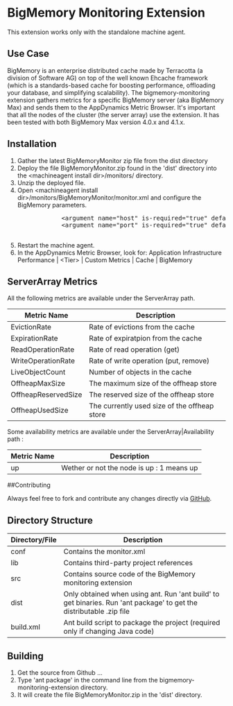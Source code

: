 BigMemory Monitoring Extension
==============================

This extension works only with the standalone machine agent.

## Use Case

BigMemory is an enterprise distributed cache made by Terracotta (a division of Software AG) on top of the well known Ehcache framework (which is a standards-based cache for boosting performance, offloading your database, and simplifying scalability).
The bigmemory-monitoring extension gathers metrics for a specific BigMemory server (aka BigMemory Max) and sends them to the AppDynamics Metric Browser. 
It's important that all the nodes of the cluster (the server array) use the extension.
It has been tested with both BigMemory Max version 4.0.x and 4.1.x.

## Installation
<ol>
	<li>Gather the latest BigMemoryMonitor zip file from the dist directory</li>
	<li>Deploy the file BigMemoryMonitor.zip found in the 'dist' directory into the &lt;machineagent install dir&gt;/monitors/ directory.</li>
	<li>Unzip the deployed file.</li>
	<li>
		Open &lt;machineagent install dir&gt;/monitors/BigMemoryMonitor/monitor.xml and configure the BigMemory parameters.
		<p></p>
		<pre>
			&lt;argument name="host" is-required="true" default-value="localhost" /&gt;          
			&lt;argument name="port" is-required="true" default-value="9250" /&gt;
		</pre>
	</li>	
	<li> Restart the machine agent.</li>
	<li>In the AppDynamics Metric Browser, look for: Application Infrastructure Performance | &lt;Tier&gt; | Custom Metrics | Cache | BigMemory</li>
</ol>

## ServerArray Metrics
All the following metrics are available under the ServerArray path.

|Metric Name           | Description     |
|----------------------|-----------------|
|EvictionRate    	   | Rate of evictions from the cache |
|ExpirationRate        | Rate of expiratpion from the cache |
|ReadOperationRate     | Rate of read operation (get) |
|WriteOperationRate    | Rate of write operation (put, remove) |
|LiveObjectCount       | Number of objects in the cache |
|OffheapMaxSize        | The maximum size of the offheap store |
|OffheapReservedSize   | The reserved size of the offheap store |
|OffheapUsedSize       | The currently used size of the offheap store |

Some availability metrics are available under the ServerArray|Availability path :

|Metric Name           | Description     |
|----------------------|-----------------|
|up    	   | Wether or not the node is up : 1 means up |

##Contributing

Always feel free to fork and contribute any changes directly via [GitHub](https://github.com/loicmathieu/bigmemory-monitoring-extension).

## Directory Structure

| Directory/File | Description |
|----------------|-------------|
|conf            | Contains the monitor.xml |
|lib             | Contains third-party project references |
|src             | Contains source code of the BigMemory monitoring extension |
|dist            | Only obtained when using ant. Run 'ant build' to get binaries. Run 'ant package' to get the distributable .zip file |
|build.xml       | Ant build script to package the project (required only if changing Java code) |

## Building
<ol>
	<li>Get the source from Github ...</li>
	<li>Type 'ant package' in the command line from the bigmemory-monitoring-extension directory.</li>
	<li>It will create the file BigMemoryMonitor.zip in the 'dist' directory.</li>
<ol>